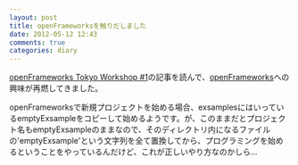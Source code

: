 ```yaml
---
layout: post
title: openFrameworksを触りだしました
date: 2012-05-12 12:43
comments: true
categories: diary
---
```

[openFrameworks Tokyo Workshop #1](http://yoppa.org/blog/3751.html)の記事を読んで、[openFrameworks](http://www.openframeworks.cc/)への興味が再燃してきました。

openFrameworksで新規プロジェクトを始める場合、exsamplesにはいっているemptyExsampleをコピーして始めるようです。が、このままだとプロジェクト名もemptyExsampleのままなので、そのディレクトリ内になるファイルの'emptyExsample'という文字列を全て置換してから、プログラミングを始めるということをやっているんだけど、これが正しいやり方なのかしら…

